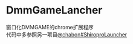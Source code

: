 # DmmGameLancher

窗口化DMMGAME的chrome扩展程序  
代码中多参照另一项目[@chabon#ShiroproLauncher](https://github.com/chabon/ShiroproLauncher)
